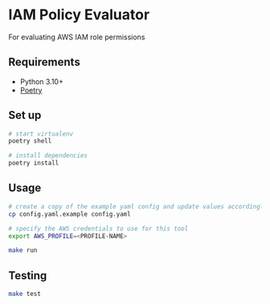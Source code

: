 # IAM Policy Evaluator

For evaluating AWS IAM role permissions

## Requirements
* Python 3.10+
* [Poetry](https://python-poetry.org/docs/#installation)

## Set up
```sh
# start virtualenv
poetry shell

# install dependencies
poetry install
```

## Usage
```sh
# create a copy of the example yaml config and update values accordingly
cp config.yaml.example config.yaml

# specify the AWS credentials to use for this tool
export AWS_PROFILE=<PROFILE-NAME>

make run
```

## Testing

```sh 
make test
```
